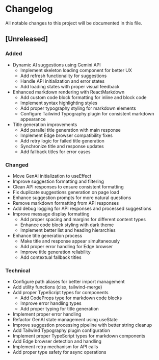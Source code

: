 # Changelog

All notable changes to this project will be documented in this file.

## [Unreleased]

### Added
- Dynamic AI suggestions using Gemini API
  - Implement skeleton loading component for better UX
  - Add refresh functionality for suggestions
  - Handle API initialization and error states
  - Add loading states with proper visual feedback
- Enhanced markdown rendering with ReactMarkdown
  - Add custom code block formatting for inline and block code
  - Implement syntax highlighting styles
  - Add proper typography styling for markdown elements
  - Configure Tailwind Typography plugin for consistent markdown appearance
- Title generation improvements
  - Add parallel title generation with main response
  - Implement Edge browser compatibility fixes
  - Add retry logic for failed title generation
  - Synchronize title and response updates
  - Add fallback titles for error cases

### Changed
- Move GenAI initialization to useEffect
- Improve suggestion formatting and filtering
- Clean API responses to ensure consistent formatting
- Fix duplicate suggestions generation on page load
- Enhance suggestion prompts for more natural questions
- Remove markdown formatting from API responses
- Add debug logging for API responses and processed suggestions
- Improve message display formatting
  - Add proper spacing and margins for different content types
  - Enhance code block styling with dark theme
  - Implement better list and heading hierarchies
- Enhance title generation process
  - Make title and response appear simultaneously
  - Add proper error handling for Edge browser
  - Improve title generation reliability
  - Add contextual fallback titles

### Technical
- Configure path aliases for better import management
- Add utility functions (clsx, tailwind-merge)
- Add proper TypeScript types for components
  - Add CodeProps type for markdown code blocks
  - Improve error handling types
  - Add proper typing for title generation
- Implement proper error handling
- Refactor GenAI state management using useState
- Improve suggestion processing pipeline with better string cleanup
- Add Tailwind Typography plugin configuration
- Implement proper TypeScript types for markdown components
- Add Edge browser detection and handling
- Implement retry mechanism for API calls
- Add proper type safety for async operations

<!-- Previous Changes -->
<!--
Initial setup:
- Basic chat interface implementation
- Gemini API integration
- Basic conversation management
- Simple message display
-->

<!-- Future Plans -->
<!--
Upcoming features:
- Message search functionality
- Conversation export
- Theme customization
- Mobile responsiveness improvements
- Voice input support
- Image generation capabilities
- Code syntax highlighting improvements
-->

<!-- Known Issues -->
<!--
Current limitations:
- Edge browser title generation delay
- Occasional API timeouts
- Message formatting edge cases
-->